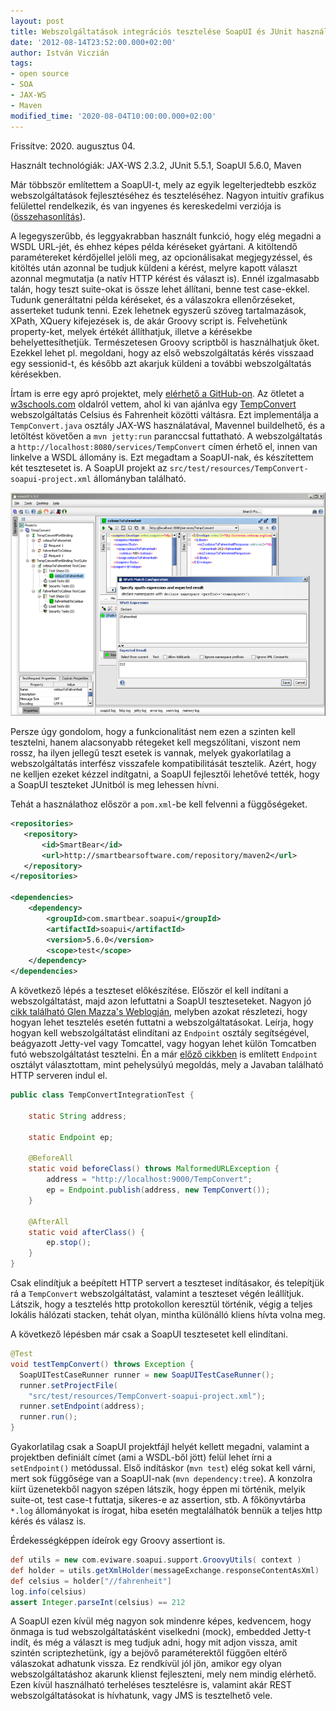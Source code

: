 ```yaml
---
layout: post
title: Webszolgáltatások integrációs tesztelése SoapUI és JUnit használatával
date: '2012-08-14T23:52:00.000+02:00'
author: István Viczián
tags:
- open source
- SOA
- JAX-WS
- Maven
modified_time: '2020-08-04T10:00:00.000+02:00'
---
```


Frissítve: 2020. augusztus 04.

Használt technológiák: JAX-WS 2.3.2, JUnit 5.5.1, SoapUI 5.6.0, Maven 

Már többször említettem a SoapUI-t, mely az egyik legelterjedtebb eszköz
webszolgáltatások fejlesztéséhez és teszteléséhez. 
Nagyon intuitív grafikus felülettel rendelkezik, és van
ingyenes és kereskedelmi verziója is
([összehasonlítás](https://www.soapui.org/downloads/soapui.html)).

A legegyszerűbb, és leggyakrabban használt funkció, hogy elég megadni a
WSDL URL-jét, és ehhez képes példa kéréseket gyártani. A kitöltendő
paramétereket kérdőjellel jelöli meg, az opcionálisakat megjegyzéssel,
és kitöltés után azonnal be tudjuk küldeni a kérést, melyre kapott
választ azonnal megmutatja (a natív HTTP kérést és választ is). Ennél
izgalmasabb talán, hogy teszt suite-okat is össze lehet állítani, benne
test case-ekkel. Tudunk generáltatni példa kéréseket, és a válaszokra
ellenőrzéseket, asserteket tudunk tenni. Ezek lehetnek egyszerű szöveg
tartalmazások, XPath, XQuery kifejezések is, de akár Groovy script is.
Felvehetünk property-ket, melyek értékét állíthatjuk, illetve a
kérésekbe behelyettesíthetjük. Természetesen Groovy scriptből is
használhatjuk őket. Ezekkel lehet pl. megoldani, hogy az első
webszolgáltatás kérés visszaad egy sessionid-t, és később azt akarjuk
küldeni a további webszolgáltatás kérésekben.

Írtam is erre egy apró projektet, mely [elérhető a
GitHub-on](https://github.com/vicziani/jtechlog-soapui-testing). Az
ötletet a [w3schools.com](https://www.w3schools.com/) oldalról vettem, ahol ki van ajánlva egy
[TempConvert](https://www.w3schools.com/xml/tempconvert.asmx)
webszolgáltatás Celsius és Fahrenheit közötti váltásra. Ezt
implementálja a `TempConvert.java` osztály JAX-WS használatával, Mavennel
buildelhető, és a letöltést követően a `mvn jetty:run` paranccsal
futtatható. A webszolgáltatás a
`http://localhost:8080/services/TempConvert` címen érhető el, innen van
linkelve a WSDL állomány is. Ezt megadtam a SoapUI-nak, és készítettem
két tesztesetet is. A SoapUI projekt az
`src/test/resources/TempConvert-soapui-project.xml` állományban található.

<a href="/artifacts/posts/2012-08-14-soapui-junit-teszteles/soapui.png" data-lightbox="post-images">![SoapUI](/artifacts/posts/2012-08-14-soapui-junit-teszteles/soapui_750.png)</a>

Persze úgy gondolom, hogy a funkcionalitást nem ezen a szinten kell
tesztelni, hanem alacsonyabb rétegeket kell megszólítani, viszont nem
rossz, ha ilyen jellegű teszt esetek is vannak, melyek gyakorlatilag a
webszolgáltatás interfész visszafele kompatibilitását tesztelik. Azért,
hogy ne kelljen ezeket kézzel indítgatni, a SoapUI fejlesztői lehetővé
tették, hogy a SoapUI teszteket JUnitból is meg lehessen hívni.

Tehát a használathoz először a `pom.xml`-be kell felvenni a függőségeket.

```xml
<repositories>
   <repository>
       <id>SmartBear</id>
       <url>http://smartbearsoftware.com/repository/maven2</url>
   </repository>
</repositories>

<dependencies>
    <dependency>
        <groupId>com.smartbear.soapui</groupId>
        <artifactId>soapui</artifactId>
        <version>5.6.0</version>
        <scope>test</scope>
    </dependency>
</dependencies>
```

A következő lépés a teszteset előkészítése. Először el kell indítani a
webszolgáltatást, majd azon lefuttatni a SoapUI teszteseteket. Nagyon jó
[cikk található Glen Mazza's
Weblogján](https://glenmazza.net/blog/entry/soap-integration-tests),
melyben azokat részletezi, hogy hogyan lehet tesztelés esetén
futtatni a webszolgáltatásokat. Leírja, hogy hogyan kell webszolgáltatást
elindítani az `Endpoint` osztály segítségével, beágyazott Jetty-vel vagy
Tomcattel, vagy hogyan lehet külön Tomcatben futó webszolgáltatást
tesztelni. Én a már [előző
cikkben](/2012/08/12/soa-using-java-web-services.html) is említett
`Endpoint` osztályt választottam, mint pehelysúlyú megoldás, mely a Javaban
található HTTP serveren indul el.

```java
public class TempConvertIntegrationTest {

    static String address;

    static Endpoint ep;

    @BeforeAll
    static void beforeClass() throws MalformedURLException {
        address = "http://localhost:9000/TempConvert";
        ep = Endpoint.publish(address, new TempConvert());
    }

    @AfterAll
    static void afterClass() {
        ep.stop();
    }
}
```

Csak elindítjuk a beépített HTTP servert a teszteset indításakor, és
telepítjük rá a `TempConvert` webszolgáltatást, valamint a teszteset végén
leállítjuk. Látszik, hogy a tesztelés http protokollon keresztül
történik, végig a teljes lokális hálózati stacken, tehát olyan, mintha
különálló kliens hívta volna meg.

A következő lépésben már csak a SoapUI tesztesetet kell elindítani.

```java
@Test
void testTempConvert() throws Exception {
  SoapUITestCaseRunner runner = new SoapUITestCaseRunner();
  runner.setProjectFile(
    "src/test/resources/TempConvert-soapui-project.xml");
  runner.setEndpoint(address);
  runner.run();
}
```

Gyakorlatilag csak a SoapUI projektfájl helyét kellett megadni, valamint
a projektben definiált címet (ami a WSDL-ből jött) felül lehet írni a
`setEndpoint()` metódussal. Első indításkor (`mvn test`) elég sokat kell
várni, mert sok függősége van a SoapUI-nak (`mvn dependency:tree`). A
konzolra kiírt üzenetekből nagyon szépen látszik, hogy éppen mi
történik, melyik suite-ot, test case-t futtatja, sikeres-e az assertion,
stb. A főkönyvtárba `*.log` állományokat is írogat, hiba esetén
megtalálhatók bennük a teljes http kérés és válasz is.

Érdekességképpen ídeírok egy Groovy assertiont is.

```groovy
def utils = new com.eviware.soapui.support.GroovyUtils( context )
def holder = utils.getXmlHolder(messageExchange.responseContentAsXml)
def celsius = holder["//fahrenheit"]
log.info(celsius)
assert Integer.parseInt(celsius) == 212
```

A SoapUI ezen kívül még nagyon sok mindenre képes, kedvencem, hogy
önmaga is tud webszolgáltatásként viselkedni (mock), embedded Jetty-t indít, és
még a választ is meg tudjuk adni, hogy mit adjon vissza, amit szintén
scriptezhetünk, így a bejövő paraméterektől függően eltérő válaszokat
adhatunk vissza. Ez rendkívül jól jön, amikor egy olyan
webszolgáltatáshoz akarunk klienst fejleszteni, mely nem mindig
elérhető. Ezen kívül használható terheléses tesztelésre is, valamint
akár REST webszolgáltatásokat is hívhatunk, vagy JMS is
tesztelhető vele.
